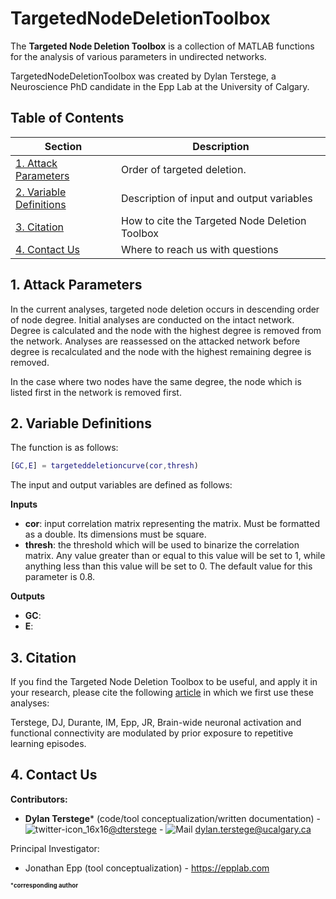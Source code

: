 # TargetedNodeDeletionToolbox

The **Targeted Node Deletion Toolbox** is a collection of MATLAB functions for the analysis of various parameters in undirected networks.

TargetedNodeDeletionToolbox was created by Dylan Terstege, a Neuroscience PhD candidate in the Epp Lab at the University of Calgary.

## Table of Contents

| Section  | Description | 
| ------------- | ------------- | 
| [1. Attack Parameters](#attack)   | Order of targeted deletion.  |
| [2. Variable Definitions](#vars)   | Description of input and output variables  |
| [3. Citation](#cite) | How to cite the Targeted Node Deletion Toolbox |
| [4. Contact Us](#contact)  | Where to reach us with questions  |

<a name="attack"/>

## 1. Attack Parameters

In the current analyses, targeted node deletion occurs in descending order of node degree.  Initial analyses are conducted on the intact network.  Degree is calculated and the node with the highest degree is removed from the network.  Analyses are reassessed on the attacked network before degree is recalculated and the node with the highest remaining degree is removed.

In the case where two nodes have the same degree, the node which is listed first in the network is removed first.

<a name="vars"/>

## 2. Variable Definitions

The function is as follows:

```Matlab
[GC,E] = targeteddeletioncurve(cor,thresh)
```

The input and output variables are defined as follows:

**Inputs**

- **cor**: input correlation matrix representing the matrix.  Must be formatted as a double.  Its dimensions must be square.
- **thresh**: the threshold which will be used to binarize the correlation matrix.  Any value greater than or equal to this value will be set to 1, while anything less than this value will be set to 0.  The default value for this parameter is 0.8.

**Outputs**

- **GC**: 
- **E**: 

<a name="cite"/>

## 3. Citation

If you find the Targeted Node Deletion Toolbox to be useful, and apply it in your research, please cite the following [article](https://www.biorxiv.org/content/10.1101/2021.03.28.437394v1) in which we first use these analyses:

Terstege, DJ, Durante, IM, Epp, JR, Brain-wide neuronal activation and functional connectivity are modulated by prior exposure to repetitive learning episodes.

<a name="contact"/>

## 4. Contact Us

**Contributors:**
- **Dylan Terstege*** (code/tool conceptualization/written documentation) - ![twitter-icon_16x16](https://user-images.githubusercontent.com/44174532/113163958-e3d3e400-91fd-11eb-8d79-17906d8d3f25.png)[@dterstege](https://twitter.com/dterstege) - ![Mail](https://user-images.githubusercontent.com/44174532/113164412-50e77980-91fe-11eb-9282-dd83852578ce.png)
<dylan.terstege@ucalgary.ca>


Principal Investigator:
- Jonathan Epp (tool conceptualization) - https://epplab.com

<sub><sup>***corresponding author**</sup></sub>
